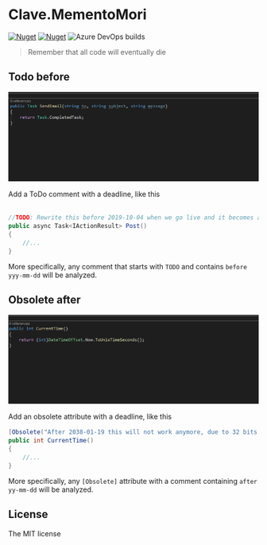 # Clave.MementoMori

[![Nuget](https://img.shields.io/nuget/v/Clave.MementoMori)][1] [![Nuget](https://img.shields.io/nuget/dt/Clave.MementoMori)][1] ![Azure DevOps builds](https://img.shields.io/azure-devops/build/ClaveConsulting/a22b6747-eeda-469d-a66e-30f176be2bce/11)

> Remember that all code will eventually die

## Todo before

![Demonstration of todo](https://raw.githubusercontent.com/ClaveConsulting/MementoMori/master/images/todo-before.gif)

Add a ToDo comment with a deadline, like this

```cs

//TODO: Rewrite this before 2019-10-04 when we go live and it becomes a breaking change
public async Task<IActionResult> Post()
{
	//...
}
```

More specifically, any comment that starts with `TODO` and contains `before yyy-mm-dd` will be analyzed.

## Obsolete after

![Demonstration of obsolete](https://raw.githubusercontent.com/ClaveConsulting/MementoMori/master/images/obsolete-after.gif)

Add an obsolete attribute with a deadline, like this

```cs
[Obsolete("After 2038-01-19 this will not work anymore, due to 32 bits not being enough")]
public int CurrentTime()
{
	//...
}
```

More specifically, any `[Obsolete]` attribute with a comment containing `after yy-mm-dd` will be analyzed.

## License

The MIT license

[1]: https://www.nuget.org/packages/Clave.MementoMori/